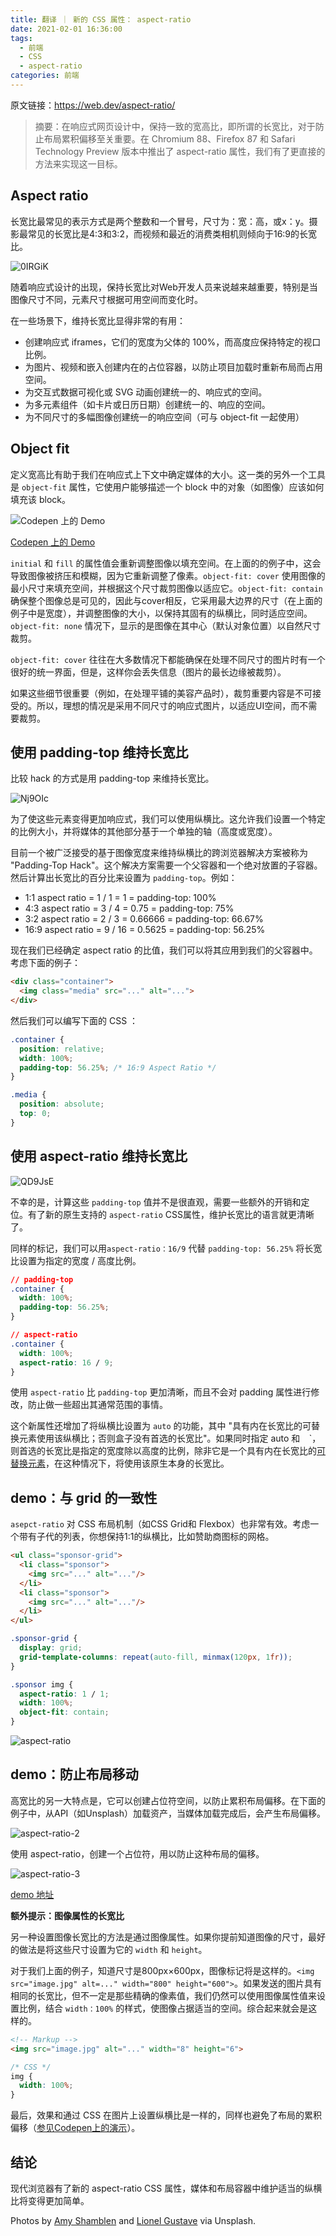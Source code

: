```yaml
---
title: 翻译 ｜ 新的 CSS 属性： aspect-ratio
date: 2021-02-01 16:36:00
tags: 
  - 前端
  - CSS
  - aspect-ratio
categories: 前端
---
```


原文链接：https://web.dev/aspect-ratio/

> 摘要：在响应式网页设计中，保持一致的宽高比，即所谓的长宽比，对于防止布局累积偏移至关重要。在 Chromium 88、Firefox 87 和 Safari Technology Preview 版本中推出了 aspect-ratio 属性，我们有了更直接的方法来实现这一目标。

## Aspect ratio

长宽比最常见的表示方式是两个整数和一个冒号，尺寸为：宽：高，或x：y。摄影最常见的长宽比是4:3和3:2，而视频和最近的消费类相机则倾向于16:9的长宽比。

![0IRGiK](https://mayandev.oss-cn-hangzhou.aliyuncs.com/uPic/0IRGiK.jpg)

随着响应式设计的出现，保持长宽比对Web开发人员来说越来越重要，特别是当图像尺寸不同，元素尺寸根据可用空间而变化时。

在一些场景下，维持长宽比显得非常的有用：

- 创建响应式 iframes，它们的宽度为父体的 100%，而高度应保持特定的视口比例。
- 为图片、视频和嵌入创建内在的占位容器，以防止项目加载时重新布局而占用空间。
- 为交互式数据可视化或 SVG 动画创建统一的、响应式的空间。
- 为多元素组件（如卡片或日历日期）创建统一的、响应的空间。
- 为不同尺寸的多幅图像创建统一的响应空间（可与 object-fit 一起使用）

## Object fit

定义宽高比有助于我们在响应式上下文中确定媒体的大小。这一类的另外一个工具是 `object-fit` 属性，它使用户能够描述一个 block 中的对象（如图像）应该如何填充该 block。

![[Codepen 上的 Demo](https://codepen.io/una/pen/mdrLGjR)](https://mayandev.oss-cn-hangzhou.aliyuncs.com/uPic/TIH1G2.jpg)

[Codepen 上的 Demo](https://codepen.io/una/pen/mdrLGjR)


`initial` 和 `fill` 的属性值会重新调整图像以填充空间。在上面的的例子中，这会导致图像被挤压和模糊，因为它重新调整了像素。`object-fit: cover` 使用图像的最小尺寸来填充空间，并根据这个尺寸裁剪图像以适应它。`object-fit: contain` 确保整个图像总是可见的，因此与cover相反，它采用最大边界的尺寸（在上面的例子中是宽度），并调整图像的大小，以保持其固有的纵横比，同时适应空间。`object-fit: none` 情况下，显示的是图像在其中心（默认对象位置）以自然尺寸裁剪。

`object-fit: cover` 往往在大多数情况下都能确保在处理不同尺寸的图片时有一个很好的统一界面，但是，这样你会丢失信息（图片的最长边缘被裁剪）。

如果这些细节很重要（例如，在处理平铺的美容产品时），裁剪重要内容是不可接受的。所以，理想的情况是采用不同尺寸的响应式图片，以适应UI空间，而不需要裁剪。

## 使用 padding-top 维持长宽比

比较 hack 的方式是用 padding-top 来维持长宽比。

![Nj9OIc](https://mayandev.oss-cn-hangzhou.aliyuncs.com/uPic/Nj9OIc.jpg)

为了使这些元素变得更加响应式，我们可以使用纵横比。这允许我们设置一个特定的比例大小，并将媒体的其他部分基于一个单独的轴（高度或宽度）。

目前一个被广泛接受的基于图像宽度来维持纵横比的跨浏览器解决方案被称为 "Padding-Top Hack"。这个解决方案需要一个父容器和一个绝对放置的子容器。然后计算出长宽比的百分比来设置为 `padding-top`。例如：

- 1:1 aspect ratio = 1 / 1 = 1 = padding-top: 100%
- 4:3 aspect ratio = 3 / 4 = 0.75 = padding-top: 75%
- 3:2 aspect ratio = 2 / 3 = 0.66666 = padding-top: 66.67%
- 16:9 aspect ratio = 9 / 16 = 0.5625 = padding-top: 56.25%

现在我们已经确定 aspect ratio 的比值，我们可以将其应用到我们的父容器中。考虑下面的例子：

```html
<div class="container">
  <img class="media" src="..." alt="...">
</div>
```

然后我们可以编写下面的 CSS ：

```css
.container {
  position: relative;
  width: 100%;
  padding-top: 56.25%; /* 16:9 Aspect Ratio */
}

.media {
  position: absolute;
  top: 0;
}
```

## 使用 aspect-ratio 维持长宽比

![QD9JsE](https://mayandev.oss-cn-hangzhou.aliyuncs.com/uPic/QD9JsE.jpg)

不幸的是，计算这些 `padding-top` 值并不是很直观，需要一些额外的开销和定位。有了新的原生支持的 `aspect-ratio` CSS属性，维护长宽比的语言就更清晰了。

同样的标记，我们可以用`aspect-ratio：16/9` 代替 `padding-top: 56.25%` 将长宽比设置为指定的宽度 / 高度比例。


```css
// padding-top
.container {
  width: 100%;
  padding-top: 56.25%;
}

// aspect-ratio
.container {
  width: 100%;
  aspect-ratio: 16 / 9;
}

```

使用 `aspect-ratio` 比 `padding-top` 更加清晰，而且不会对 padding 属性进行修改，防止做一些超出其通常范围的事情。

这个新属性还增加了将纵横比设置为 `auto` 的功能，其中 "具有内在长宽比的可替换元素使用该纵横比；否则盒子没有首选的长宽比"。如果同时指定 auto 和`  `<ratio>`，则首选的长宽比是指定的宽度除以高度的比例，除非它是一个具有内在长宽比的[可替换元素](https://developer.mozilla.org/zh-CN/docs/Web/CSS/Replaced_element)，在这种情况下，将使用该原生本身的长宽比。

## demo：与 grid 的一致性

`asepct-ratio` 对 CSS 布局机制（如CSS Grid和 Flexbox）也非常有效。考虑一个带有子代的列表，你想保持1:1的纵横比，比如赞助商图标的网格。


```html
<ul class="sponsor-grid">
  <li class="sponsor">
    <img src="..." alt="..."/>
  </li>
  <li class="sponsor">
    <img src="..." alt="..."/>
  </li>
</ul>
```

```css
.sponsor-grid {
  display: grid;
  grid-template-columns: repeat(auto-fill, minmax(120px, 1fr));
}

.sponsor img {
  aspect-ratio: 1 / 1;
  width: 100%;
  object-fit: contain;
}
```

![aspect-ratio](https://mayandev.oss-cn-hangzhou.aliyuncs.com/uPic/aspect-ratio.gif)

## demo：防止布局移动

高宽比的另一大特点是，它可以创建占位符空间，以防止累积布局偏移。在下面的例子中，从API（如Unsplash）加载资产，当媒体加载完成后，会产生布局偏移。

![aspect-ratio-2](https://mayandev.oss-cn-hangzhou.aliyuncs.com/uPic/aspect-ratio-2.gif)

使用 aspect-ratio，创建一个占位符，用以防止这种布局的偏移。

![aspect-ratio-3](https://mayandev.oss-cn-hangzhou.aliyuncs.com/uPic/aspect-ratio-3.gif)


[demo 地址](https://codepen.io/una/pen/GRjLZmG)

**额外提示：图像属性的长宽比**

另一种设置图像长宽比的方法是通过图像属性。如果你提前知道图像的尺寸，最好的做法是将这些尺寸设置为它的 `width` 和 `height`。


对于我们上面的例子，知道尺寸是800px×600px，图像标记将是这样的。`<img src="image.jpg" alt=..." width="800" height="600">`。如果发送的图片具有相同的长宽比，但不一定是那些精确的像素值，我们仍然可以使用图像属性值来设置比例，结合 `width：100%` 的样式，使图像占据适当的空间。综合起来就会是这样的。

```html
<!-- Markup -->
<img src="image.jpg" alt="..." width="8" height="6">
```

```css
/* CSS */
img {
  width: 100%;
}
```

最后，效果和通过 CSS 在图片上设置纵横比是一样的，同样也避免了布局的累积偏移（[参见Codepen上的演示](https://codepen.io/una/pen/gOwJWoz)）。

## 结论

现代浏览器有了新的 aspect-ratio CSS 属性，媒体和布局容器中维护适当的纵横比将变得更加简单。

Photos by [Amy Shamblen](https://unsplash.com/photos/TXg_38oImi0) and [Lionel Gustave](https://unsplash.com/photos/c1rOy44wuts) via Unsplash.
